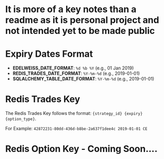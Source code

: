 
# It is more of a key notes than a readme as it is personal project and not intended yet to be made public

# Expiry Dates Format

- **EDELWEISS_DATE_FORMAT**: `%d %b %Y` (e.g., 01 Jan 2019)
- **REDIS_TRADES_DATE_FORMAT**: `%Y-%m-%d` (e.g., 2019-01-01)
- **SQLALCHEMY_TABLE_DATE_FORMAT**: `%Y-%m-%d` (e.g., 2019-01-01)

# Redis Trades Key

The Redis Trades Key follows the format: `{strategy_id} {expiry} {option_type}`.

For Example: `42872231-80dd-436d-b8be-2a637f1dee4c 2019-01-01 CE`

# Redis Option Key - Coming Soon....
